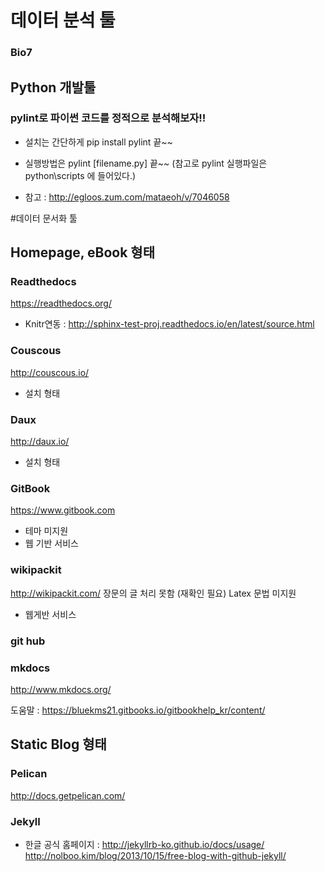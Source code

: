 # 데이터 분석 툴

### Bio7

## Python 개발툴

### pylint로 파이썬 코드를 정적으로 분석해보자!!
* 설치는 간단하게 pip install pylint 끝~~

* 실행방법은 pylint [filename.py] 끝~~ (참고로 pylint 실행파일은 python\scripts 에 들어있다.)

* 참고 : http://egloos.zum.com/mataeoh/v/7046058



#데이터 문서화 툴

## Homepage, eBook 형태

### Readthedocs
https://readthedocs.org/
* Knitr연동 : http://sphinx-test-proj.readthedocs.io/en/latest/source.html


### Couscous
http://couscous.io/
- 설치 형태

### Daux
http://daux.io/
- 설치 형태

### GitBook
https://www.gitbook.com
- 테마 미지원
- 웹 기반 서비스 

### wikipackit
http://wikipackit.com/
장문의 글 처리 못함 (재확인 필요)
Latex 문법 미지원 
- 웹게반 서비스  

### git hub

### mkdocs
http://www.mkdocs.org/

도움말 : https://bluekms21.gitbooks.io/gitbookhelp_kr/content/

## Static Blog 형태 
### Pelican
http://docs.getpelican.com/

### Jekyll
* 한글 공식 홈페이지 : http://jekyllrb-ko.github.io/docs/usage/
http://nolboo.kim/blog/2013/10/15/free-blog-with-github-jekyll/

